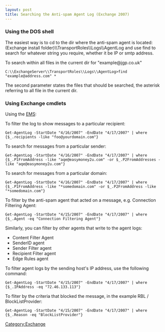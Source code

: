 ```yaml
---
layout: post 
title: Searching the Anti-spam Agent Log (Exchange 2007)
---
```


### Using the DOS shell

The easiest way is to cd to the dir where the anti-spam agent is
located: (Exchange install folder)\\\\TransportRoles\\\\Logs\\\\AgentLog
and use find to search for whatever string you require, whether it be IP
or smtp address.

To search within all files in the current dir for \"example\@jgp.co.uk\"

    C:\\ExchangeServer\\TransportRoles\\Logs\\AgentLog>find "example@address.com" *

The second parameter states the files that should be searched, the
asterisk referring to all file in the current dir.

### Using Exchange cmdlets

Using the
[EMS](http://blogs.msdn.com/exchangefaqs/archive/2008/01/23/exchange-management-shell.aspx):

To filter the log to show messages to a particular recipient:

    Get-AgentLog -StartDate "4/16/2007" -EndDate "4/17/2007" | where {$_.recipients -like "foo@yourdomain.com"}

To search for messages from a particular sender:

    Get-AgentLog -StartDate "4/16/2007" -EndDate "4/17/2007" | where {$_.P1FromAddress -like "aqe@easymoney2u.com" -or $_.P2FromAddresses -like "aqe@easymoney2u.com"}

To search for messages from a particular domain:

    Get-AgentLog -StartDate "4/16/2007" -EndDate "4/17/2007" | where {$_.P1FromAddress -like "*somedomain.com" -or $_.P2FromAddress -like "*somedomain.com"}

To filter by the anti-spam agent that acted on a message, e.g.
Connection Filtering Agent:

    Get-AgentLog -StartDate "4/15/2007" -EndDate "4/17/2007" | where {$_.Agent -eq "Connection Filtering Agent"}

Similarly, you can filter by other agents that write to the agent logs:

-   Content Filter Agent
-   SenderID agent
-   Sender Filter agent
-   Recipient Filter agent
-   Edge Rules agent

To filter agent logs by the sending host\'s IP address, use the
following command:

    Get-AgentLog -StartDate "4/15/2007" -EndDate "4/17/2007" | where {$_.IPAddress -eq "72.46.133.113"}

To fliter by the criteria that blocked the message, in the example RBL /
BlockListProvider:

    Get-AgentLog -StartDate "4/15/2007" -EndDate "4/17/2007" | where {$_.Reason -eq "BlockListProvider"}

[Category:Exchange](Category:Exchange "wikilink")
